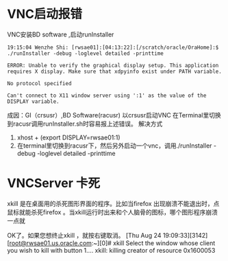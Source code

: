 # VNC启动报错

VNC安装BD software ,启动runInstaller 
```
19:15:04 Wenzhe Shi: [rwsae01]:[04:13:22]:[/scratch/oracle/OraHome]:$ ./runInstaller -debug -loglevel detailed -printtime

ERROR: Unable to verify the graphical display setup. This application requires X display. Make sure that xdpyinfo exist under PATH variable.

No protocol specified

Can't connect to X11 window server using ':1' as the value of the DISPLAY variable.
```

成因：GI（crsusr）,BD Software(racusr)
以crsusr启动VNC 在Terminal里切换到racusr调用runInstaller.sh时容易报上述错误。
解决方式
1. xhost +  (export DISPLAY=rwsae01:1)
2. 在terminal里切换到racusr下，然后另外启动一个vnc，调用./runInstaller -debug -loglevel detailed -printtime

# VNCServer 卡死
xkill 是在桌面用的杀死图形界面的程序。比如当firefox 出现崩溃不能退出时，点
鼠标就能杀死firefox 。当xkill运行时出来和个人脑骨的图标，哪个图形程序崩溃一点就

OK了。如果您想终止xkill ，就按右键取消。
[Thu Aug 24 19:09:33][3142][root@rwsae01.us.oracle.com:~][0]# xkill
Select the window whose client you wish to kill with button 1....
xkill:  killing creator of resource 0x1600053
